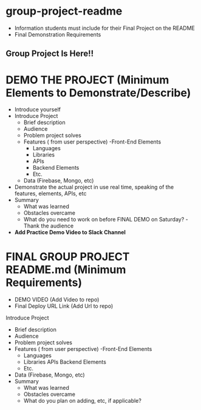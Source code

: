 # group-project-readme

  - Information students must include for their Final Project on the README
  - Final Demonstration Requirements

## Group Project Is Here!! 


# DEMO THE PROJECT (Minimum Elements to Demonstrate/Describe)

- Introduce yourself
- Introduce Project
  - Brief description
  - Audience
  - Problem project solves
  - Features ( from user perspective) -Front-End Elements
    - Languages
    - Libraries
    - APIs
    - Backend Elements
    - Etc.
  - Data (Firebase, Mongo, etc)
- Demonstrate the actual project in use real time, speaking of the features, elements, APIs, etc
- Summary
  - What was learned
  - Obstacles overcame
  - What do you need to work on before FINAL DEMO on Saturday? -Thank the audience
- **Add Practice Demo Video to Slack Channel**

# FINAL GROUP PROJECT README.md (Minimum Requirements)

- DEMO VIDEO (Add Video to repo)
- Final Deploy URL Link (Add Url to repo)

Introduce Project
- Brief description
- Audience
- Problem project solves
- Features ( from user perspective) -Front-End Elements
  - Languages 
  - Libraries APIs Backend Elements 
  - Etc.
- Data (Firebase, Mongo, etc)
- Summary
  - What was learned
  - Obstacles overcame
  - What do you plan on adding, etc, if applicable?






